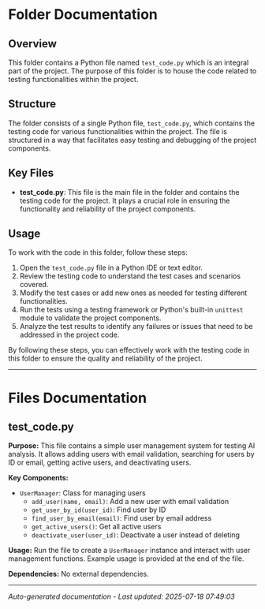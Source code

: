 # Folder Documentation

## Overview
This folder contains a Python file named `test_code.py` which is an integral part of the project. The purpose of this folder is to house the code related to testing functionalities within the project.

## Structure
The folder consists of a single Python file, `test_code.py`, which contains the testing code for various functionalities within the project. The file is structured in a way that facilitates easy testing and debugging of the project components.

## Key Files
- **test_code.py**: This file is the main file in the folder and contains the testing code for the project. It plays a crucial role in ensuring the functionality and reliability of the project components.

## Usage
To work with the code in this folder, follow these steps:
1. Open the `test_code.py` file in a Python IDE or text editor.
2. Review the testing code to understand the test cases and scenarios covered.
3. Modify the test cases or add new ones as needed for testing different functionalities.
4. Run the tests using a testing framework or Python's built-in `unittest` module to validate the project components.
5. Analyze the test results to identify any failures or issues that need to be addressed in the project code.

By following these steps, you can effectively work with the testing code in this folder to ensure the quality and reliability of the project.

---

# Files Documentation

## test_code.py

**Purpose:** This file contains a simple user management system for testing AI analysis. It allows adding users with email validation, searching for users by ID or email, getting active users, and deactivating users.

**Key Components:**
- `UserManager`: Class for managing users
  - `add_user(name, email)`: Add a new user with email validation
  - `get_user_by_id(user_id)`: Find user by ID
  - `find_user_by_email(email)`: Find user by email address
  - `get_active_users()`: Get all active users
  - `deactivate_user(user_id)`: Deactivate a user instead of deleting

**Usage:** Run the file to create a `UserManager` instance and interact with user management functions. Example usage is provided at the end of the file.

**Dependencies:** No external dependencies.

---
*Auto-generated documentation - Last updated: 2025-07-18 07:49:03*
